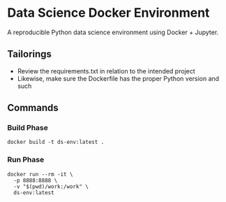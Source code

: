# Data Science Docker Environment

A reproducible Python data science environment using Docker + Jupyter.

## Tailorings
- Review the requirements.txt in relation to the intended project
- Likewise, make sure the Dockerfile has the proper Python version and such

## Commands
### Build Phase
```docker build -t ds-env:latest .```

### Run Phase
```
docker run --rm -it \
  -p 8888:8888 \
  -v "$(pwd)/work:/work" \
  ds-env:latest
```
